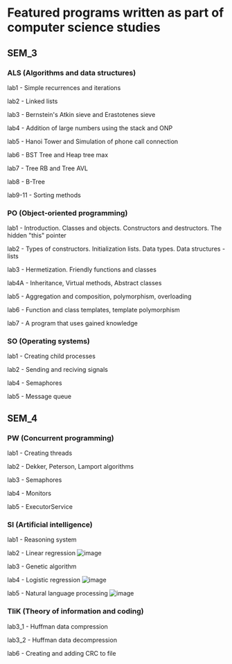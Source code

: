 # Featured programs written as part of computer science studies 
## SEM_3
### ALS (Algorithms and data structures)
lab1 - Simple recurrences and iterations

lab2 - Linked lists

lab3 - Bernstein's Atkin sieve and Erastotenes sieve

lab4 - Addition of large numbers using the stack and ONP

lab5 - Hanoi Tower and Simulation of phone call connection

lab6 - BST Tree and Heap tree max

lab7 - Tree RB and Tree AVL

lab8 - B-Tree

lab9-11 - Sorting methods 

### PO (Object-oriented programming)
lab1 - Introduction. Classes and objects. Constructors and destructors. The hidden "this" pointer

lab2 - Types of constructors. Initialization lists. Data types. Data structures - lists

lab3 - Hermetization. Friendly functions and classes

lab4A - Inheritance, Virtual methods, Abstract classes

lab5 - Aggregation and composition, polymorphism, overloading

lab6 - Function and class templates, template polymorphism

lab7 - A program that uses gained knowledge 

### SO (Operating systems)
lab1 - Creating child processes

lab2 - Sending and reciving signals

lab4 - Semaphores

lab5 - Message queue

## SEM_4
### PW (Concurrent programming)
lab1 - Creating threads

lab2 - Dekker, Peterson, Lamport algorithms

lab3 - Semaphores

lab4 - Monitors

lab5 - ExecutorService

### SI (Artificial intelligence)
lab1 - Reasoning system

lab2 - Linear regression
![image](https://github.com/KamilBorkowskiYB/Studia/assets/142045004/68523b72-45b1-4263-82ee-91d074d243dc)


lab3 - Genetic algorithm

lab4 - Logistic regression
![image](https://github.com/KamilBorkowskiYB/Studia/assets/142045004/494b5d12-4217-49fe-9759-d7904036be9e)


lab5 - Natural language processing
![image](https://github.com/KamilBorkowskiYB/Studia/assets/142045004/13dd025a-e018-4728-ab98-0442e54d34d8)


### TIiK (Theory of information and coding)
lab3_1 - Huffman data compression

lab3_2 - Huffman data decompression

lab6 - Creating and adding CRC to file
